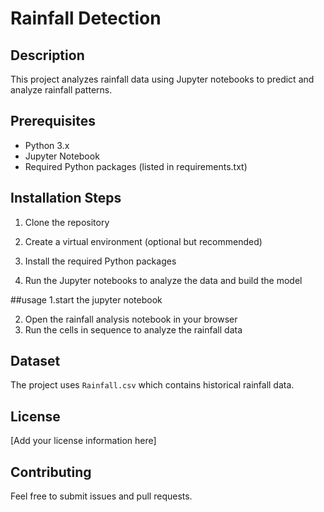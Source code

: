 # Rainfall Detection

## Description
This project analyzes rainfall data using Jupyter notebooks to predict and analyze rainfall patterns.

## Prerequisites
- Python 3.x
- Jupyter Notebook
- Required Python packages (listed in requirements.txt)

## Installation Steps

1. Clone the repository

2. Create a virtual environment (optional but recommended)

3. Install the required Python packages

4. Run the Jupyter notebooks to analyze the data and build the model

##usage
1.start the jupyter notebook


2. Open the rainfall analysis notebook in your browser
3. Run the cells in sequence to analyze the rainfall data

## Dataset
The project uses `Rainfall.csv` which contains historical rainfall data.

## License
[Add your license information here]

## Contributing
Feel free to submit issues and pull requests.


